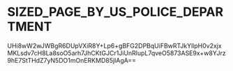 # SIZED_PAGE_BY_US_POLICE_DEPARTMENT
UHi8wW2wJWBgR6DUpVXiR8Y+Lp6+gBFG2DPBqUiFBwRTJkYllpH0v2xjxMKLsdv7cH8La8soO5arh7JhCKtGJCr1JiUnRlupL7qveO5873ASE9x+w8YJrz9hE7StTHdZ7yN5DO1mOnERKMD85jIAgA==
